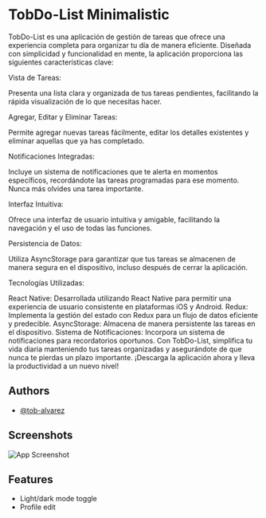 
# TobDo-List Minimalistic

TobDo-List es una aplicación de gestión de tareas que ofrece una experiencia completa para organizar tu día de manera eficiente. Diseñada con simplicidad y funcionalidad en mente, la aplicación proporciona las siguientes características clave:

Vista de Tareas:

Presenta una lista clara y organizada de tus tareas pendientes, facilitando la rápida visualización de lo que necesitas hacer.

Agregar, Editar y Eliminar Tareas:

Permite agregar nuevas tareas fácilmente, editar los detalles existentes y eliminar aquellas que ya has completado.

Notificaciones Integradas:

Incluye un sistema de notificaciones que te alerta en momentos específicos, recordándote las tareas programadas para ese momento. Nunca más olvides una tarea importante.

Interfaz Intuitiva:

Ofrece una interfaz de usuario intuitiva y amigable, facilitando la navegación y el uso de todas las funciones.

Persistencia de Datos:

Utiliza AsyncStorage para garantizar que tus tareas se almacenen de manera segura en el dispositivo, incluso después de cerrar la aplicación.

Tecnologías Utilizadas:

React Native: Desarrollada utilizando React Native para permitir una experiencia de usuario consistente en plataformas iOS y Android.
Redux: Implementa la gestión del estado con Redux para un flujo de datos eficiente y predecible.
AsyncStorage: Almacena de manera persistente las tareas en el dispositivo.
Sistema de Notificaciones: Incorpora un sistema de notificaciones para recordatorios oportunos.
Con TobDo-List, simplifica tu vida diaria manteniendo tus tareas organizadas y asegurándote de que nunca te pierdas un plazo importante. ¡Descarga la aplicación ahora y lleva la productividad a un nuevo nivel!


## Authors

- [@tob-alvarez](https://www.github.com/tob-alvarez)


## Screenshots

![App Screenshot](https://i.imgur.com/Cs1QFCg.png)




## Features

- Light/dark mode toggle
- Profile edit

